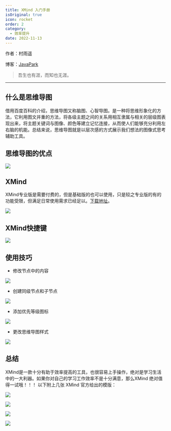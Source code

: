 ```yaml
---
title: XMind 入门手册
isOriginal: true
icon: rocket
order: 2
category:
  - 效率提升
date: 2022-11-13
---
```

作者：村雨遥

博客：[JavaPark](https://cunyu1943.github.io/JavaPark)

>   吾生也有涯，而知也无涯。
---

## 什么是思维导图

借用百度百科的介绍，思维导图又称脑图、心智导图。是一种将思维形象化的方法，它利用图文并重的方法，将各级主题之间的关系用相互隶属与相关的层级图表现出来，将主题关键词与图像、颜色等建立记忆连接，从而使人们能够充分利用左右脑的机能。总结来说，思维导图就是以层次感的方式展示我们想法的图像式思考辅助工具。

## 思维导图的优点

![](https://imgconvert.csdnimg.cn/aHR0cHM6Ly91cGxvYWQtaW1hZ2VzLmppYW5zaHUuaW8vdXBsb2FkX2ltYWdlcy85NzQ3MzUwLTEzZDM1NTczZGQ4Y2RkNzIucG5n?x-oss-process=image/format,png)

## XMind

XMind专业版是需要付费的，但是基础版的也可以使用，只是较之专业版的有的功能受限，但满足日常使用需求已经足以。[下载地址](https://www.xmind.cn/download/win/)。

![](https://imgconvert.csdnimg.cn/aHR0cHM6Ly91cGxvYWQtaW1hZ2VzLmppYW5zaHUuaW8vdXBsb2FkX2ltYWdlcy85NzQ3MzUwLTUwZGYyZjk3NGFlODcwZGIucG5n?x-oss-process=image/format,png)

## XMind快捷键

![](https://imgconvert.csdnimg.cn/aHR0cHM6Ly91cGxvYWQtaW1hZ2VzLmppYW5zaHUuaW8vdXBsb2FkX2ltYWdlcy85NzQ3MzUwLThlYTkxYmE5NzNjZWEwNWMucG5n?x-oss-process=image/format,png)

## 使用技巧

- 修改节点中的内容


![](https://imgconvert.csdnimg.cn/aHR0cHM6Ly91cGxvYWQtaW1hZ2VzLmppYW5zaHUuaW8vdXBsb2FkX2ltYWdlcy85NzQ3MzUwLTNkYzkyNzBmMjEzZDA4ZGIucG5n?x-oss-process=image/format,png)

- 创建同级节点和子节点

![](https://imgconvert.csdnimg.cn/aHR0cHM6Ly91cGxvYWQtaW1hZ2VzLmppYW5zaHUuaW8vdXBsb2FkX2ltYWdlcy85NzQ3MzUwLTcwNzY1ZTBhYzYxYmQ2MTQucG5n?x-oss-process=image/format,png)


- 添加优先等级图标


![](https://imgconvert.csdnimg.cn/aHR0cHM6Ly91cGxvYWQtaW1hZ2VzLmppYW5zaHUuaW8vdXBsb2FkX2ltYWdlcy85NzQ3MzUwLTMwZGRlNjMxN2ZmYTY0MTcucG5n?x-oss-process=image/format,png)

- 更改思维导图样式


![](https://imgconvert.csdnimg.cn/aHR0cHM6Ly91cGxvYWQtaW1hZ2VzLmppYW5zaHUuaW8vdXBsb2FkX2ltYWdlcy85NzQ3MzUwLTQwOTRmMmI0NzYyNzNjODcucG5n?x-oss-process=image/format,png)

## 总结

XMind是一款十分有助于效率提高的工具，也很容易上手操作，绝对是学习生活中的一大利器。如果你对自己的学习工作效率不是十分满意，那么XMind 绝对值得一试哦！！！
以下附上几张 XMind 官方给出的模版：

![](https://imgconvert.csdnimg.cn/aHR0cHM6Ly91cGxvYWQtaW1hZ2VzLmppYW5zaHUuaW8vdXBsb2FkX2ltYWdlcy85NzQ3MzUwLTg1YTUyN2MwYWExYzM5OTUucG5n?x-oss-process=image/format,png)

![](https://imgconvert.csdnimg.cn/aHR0cHM6Ly91cGxvYWQtaW1hZ2VzLmppYW5zaHUuaW8vdXBsb2FkX2ltYWdlcy85NzQ3MzUwLTM5NzNiZjRlZjIwMDQwNDEucG5n?x-oss-process=image/format,png)

![](https://imgconvert.csdnimg.cn/aHR0cHM6Ly91cGxvYWQtaW1hZ2VzLmppYW5zaHUuaW8vdXBsb2FkX2ltYWdlcy85NzQ3MzUwLTVmOGNhZjE2MGJlYzI0ZjYucG5n?x-oss-process=image/format,png)

![](https://imgconvert.csdnimg.cn/aHR0cHM6Ly91cGxvYWQtaW1hZ2VzLmppYW5zaHUuaW8vdXBsb2FkX2ltYWdlcy85NzQ3MzUwLTIzMTM1NTY1MDdiOTk0NTUucG5n?x-oss-process=image/format,png)


